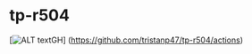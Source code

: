 # tp-r504
[![ALT textGH](https://github.com/tristanp47/tp-r504/actions/workflows/pytest.yml/badge.svg)] (https://github.com/tristanp47/tp-r504/actions)
